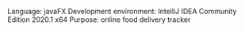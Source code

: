 Language: javaFX
Development environment: IntelliJ IDEA Community Edition 2020.1 x64
Purpose: online food delivery tracker
